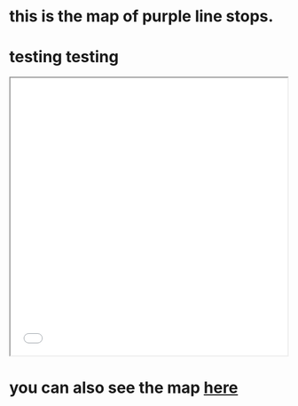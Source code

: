 # this is the map of purple line stops.

# testing testing 

<iframe src="purple_stops.html" width = "500" height = "500"></iframe>

# you can also see the map [here](purple_stops.html)
